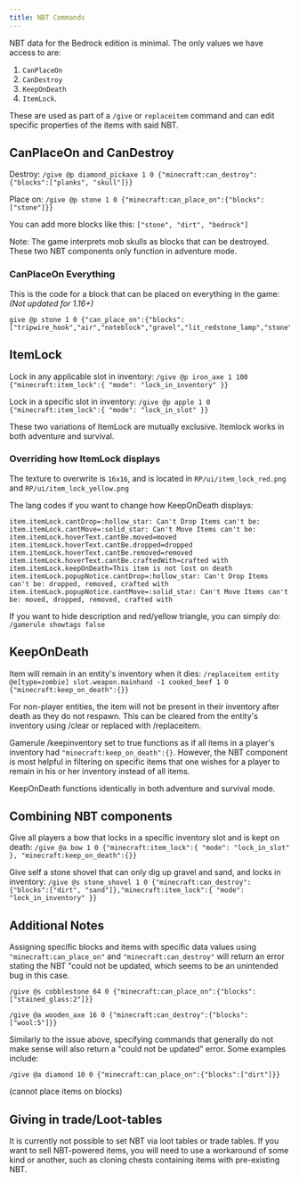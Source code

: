 ```yaml
---
title: NBT Commands
---
```


NBT data for the Bedrock edition is minimal. The only values we have access to are:

1. `CanPlaceOn`
2. `CanDestroy`
3. `KeepOnDeath`
4. `ItemLock`.

These are used as part of a `/give` or `replaceitem` command and can edit specific properties of the items with said NBT.

## CanPlaceOn and CanDestroy

Destroy: `/give @p diamond_pickaxe 1 0 {"minecraft:can_destroy":{"blocks":["planks", "skull"]}}`

Place on: `/give @p stone 1 0 {"minecraft:can_place_on":{"blocks":["stone"]}}`

You can add more blocks like this: `["stone", "dirt", "bedrock"]`

Note: The game interprets mob skulls as blocks that can be destroyed. These two NBT components only function in adventure mode.

### CanPlaceOn Everything

This is the code for a block that can be placed on everything in the game: _(Not updated for 1.16+)_

<CodeHeader></CodeHeader>

```
give @p stone 1 0 {"can_place_on":{"blocks":["tripwire_hook","air","noteblock","gravel","lit_redstone_lamp","stone","golden_rail","gold_block","bedrock","turtle_egg","element_72","oak_stairs","element_7","grass","detector_rail","planks","dark_oak_pressure_plate","dirt","coal_ore","diamond_block","cobblestone","element_12","lava","dark_oak_trapdoor","element_63","double_stone_slab2","slime","stonebrick","sapling","cauldron","flowing_water","spruce_pressure_plate","piston","stained_glass","water","flowing_lava","furnace","element_81","sand","gold_ore","wooden_door","tallgrass","iron_ore","underwater_torch","web","log","element_47","stripped_oak_log","leaves","ladder","yellow_flower","element_113","sponge","sweet_berry_bush","birch_fence_gate","standing_sign","monster_egg","glass","conduit","element_43","lapis_ore","spruce_button","bookshelf","bed","element_79","powered_comparator","wooden_pressure_plate","lapis_block","element_116","stripped_acacia_log","spruce_door","dispenser","wheat","diamond_ore","sandstone","obsidian","wool","brick_block","reeds","sticky_piston","deadbush","dried_kelp_block","pistonArmCollision","red_flower","green_glazed_terracotta","brown_mushroom","red_mushroom","spruce_fence_gate","iron_block","stone_slab","double_stone_slab","beehive","rail","tnt","mossy_cobblestone","quartz_stairs","torch","mob_spawner","lava_cauldron","element_82","chest","jungle_standing_sign","element_41","redstone_wire","crafting_table","element_39","dark_oak_door","farmland","lit_furnace","stone_stairs","wall_sign","lever","stone_pressure_plate","element_48","iron_door","redstone_ore","lectern","lit_redstone_ore","unlit_redstone_torch","red_nether_brick_stairs","redstone_torch","stone_button","snow_layer","brown_mushroom_block","ice","snow","cactus","element_88","command_block","clay","jukebox","fence","pumpkin","acacia_door","nether_brick_stairs","netherrack","log2","soul_sand","glowstone","portal","lit_pumpkin","beetroot","cake","unpowered_repeater","powered_repeater","invisibleBedrock","coral_fan_hang3","acacia_stairs","trapdoor","jungle_door","red_mushroom_block","iron_bars","coral","chain_command_block","glass_pane","element_114","melon_block","coral_fan_hang2","emerald_block","pumpkin_stem","chemical_heat","melon_stem","vine","element_84","standing_banner","fence_gate","element_106","brick_stairs","stone_brick_stairs","mycelium","waterlily","smooth_stone","nether_brick","sandstone_stairs","nether_brick_fence","element_107","nether_wart","element_94","enchanting_table","brewing_stand","purpur_block","end_portal","end_portal_frame","element_4","end_stone","fletching_table","element_13","dragon_egg","loom","granite_stairs","redstone_lamp","dropper","activator_rail","coral_block","cocoa","wood","emerald_ore","hard_stained_glass_pane","observer","ender_chest","info_update","unpowered_comparator","tripWire","spruce_stairs","birch_stairs","stonecutter_block","jungle_stairs","coral_fan_hang","element_90","beacon","cobblestone_wall","flower_pot","carrots","potatoes","wooden_button","grindstone","skull","anvil","stone_slab4","element_21","trapped_chest","light_weighted_pressure_plate","element_25","purple_glazed_terracotta","heavy_weighted_pressure_plate","daylight_detector","stripped_jungle_log","redstone_block","quartz_ore","hopper","element_97","quartz_block","wooden_slab","element_53","double_wooden_slab","leaves2","stained_hardened_clay","carved_pumpkin","stained_glass_pane","dark_oak_stairs","iron_trapdoor","prismarine","seaLantern","element_96","hay_block","element_37","carpet","hardened_clay","element_44","coal_block","packed_ice","element_118","chemistry_table","black_glazed_terracotta","purpur_stairs","double_plant","wall_banner","daylight_detector_inverted","red_sandstone","red_sandstone_stairs","spruce_trapdoor","element_27","stone_slab2","jungle_fence_gate","dark_oak_fence_gate","acacia_fence_gate","repeating_command_block","birch_door","grass_path","frame","normal_stone_stairs","element_1","chorus_flower","jungle_pressure_plate","undyed_shulker_box","element_10","end_bricks","smoker","frosted_ice","diorite_stairs","structure_block","end_rod","element_16","blue_glazed_terracotta","end_gateway","magma","bell","stone_slab3","element_26","movingBlock","nether_wart_block","red_nether_brick","bone_block","structure_void","shulker_box","white_glazed_terracotta","orange_glazed_terracotta","magenta_glazed_terracotta","light_blue_glazed_terracotta","colored_torch_bp","yellow_glazed_terracotta","element_59","lime_glazed_terracotta","pink_glazed_terracotta","barrier","gray_glazed_terracotta","silver_glazed_terracotta","cyan_glazed_terracotta","glowingobsidian","brown_glazed_terracotta","red_glazed_terracotta","concrete","acacia_trapdoor","concretePowder","scaffolding","element_54","chorus_plant","smooth_sandstone_stairs","camera","podzol","stonecutter","netherreactor","element_34","info_update2","element_3","reserved6","element_31","prismarine_stairs","bamboo","element_76","dark_prismarine_stairs","prismarine_bricks_stairs","stripped_spruce_log","stripped_birch_log","cartography_table","stripped_dark_oak_log","blue_ice","fire","hard_glass","acacia_standing_sign","hard_stained_glass","hard_glass_pane","colored_torch_rg","element_0","element_2","element_5","blast_furnace","element_6","element_8","element_9","mossy_cobblestone_stairs","element_11","andesite_stairs","element_14","element_15","element_17","element_18","element_19","element_20","acacia_button","element_22","element_23","element_24","element_28","element_29","element_30","element_32","element_33","element_35","element_36","element_38","element_40","element_42","element_45","smooth_red_sandstone_stairs","seagrass","element_46","element_49","element_50","element_51","sea_pickle","element_52","element_55","element_56","element_57","element_58","element_60","element_61","double_stone_slab3","element_62","element_64","double_stone_slab4","element_65","element_66","element_67","element_68","element_69","element_70","element_71","element_73","element_74","element_75","bamboo_sapling","element_77","element_78","element_80","element_83","element_85","element_86","jungle_button","element_87","element_89","birch_pressure_plate","element_91","element_92","element_93","birch_wall_sign","element_95","element_98","element_99","element_100","element_101","element_102","element_103","element_104","element_105","element_108","element_109","jungle_trapdoor","element_110","element_111","element_112","element_115","element_117","coral_fan","coral_fan_dead","kelp","birch_button","dark_oak_button","stickyPistonArmCollision","birch_trapdoor","acacia_pressure_plate","bubble_column","polished_granite_stairs","polished_diorite_stairs","polished_andesite_stairs","mossy_stone_brick_stairs","end_brick_stairs","smooth_quartz_stairs","spruce_standing_sign","spruce_wall_sign","birch_standing_sign","smithing_table","jungle_wall_sign","acacia_wall_sign","darkoak_standing_sign","darkoak_wall_sign","lit_smoker","barrel","lantern","campfire","jigsaw","composter","lit_blast_furnace","light_block","wither_rose","bee_nest","honey_block","honeycomb_block","lodestone","crimson_roots","warped_roots","crimson_fungus","warped_fungus","warped_wart_block","nether_wart","nether_wart_block","crimson_stem","warped_stem","stripped_crimson_stem","stripped_warped_stem","crimson_hyphae","warped_hyphae","stripped_crimson_hyphae","stripped_warped_hyphae","shroomlight","crimson_nylium","warped_nylium","vine","weeping_vines","twisting_vines","basalt","polished_basalt","soul_soil","soul_fire","nether_sprouts","target","soul_torch","soul_lantern","netherite_block","nether_gold_ore","ancient_debris","warped_standing_sign","crimson_standing_sign","warped_wall_sign","crimson_wall_sign","crimson_door","warped_door","crimson_planks","warped_planks","crimson_trapdoor","warped_trapdoor","crimson_fence","warped_fence","crimson_fence_gate","warped_fence_gate","crimson_double_slab","crimson_slab","warped_double_slab","warped_slab","crimson_stairs","warped_stairs","crimson_button","warped_button","crimson_pressure_plate","warped_pressure_plate","blackstone","polished_blackstone_bricks","polished_blackstone_brick_stairs","blackstone_stairs","blackstone_wall","polished_blackstone_brick_wall","chiseled_polished_blackstone","cracked_polished_blackstone_bricks","gilded_blackstone","respawn_anchor","crying_obsidian","blackstone_slab","blackstone_double_slab","polished_blackstone_brick_slab","polished_blackstone_brick_double_slab","chain","polished_blackstone","polished_blackstone_stairs","polished_blackstone_slab","polished_blackstone_double_slab","polished_blackstone_pressure_plate","polished_blackstone_button","polished_blackstone_wall","chiseled_nether_bricks","cracked_nether_bricks","quartz_bricks","soul_campfire"]}}
```

## ItemLock

Lock in any applicable slot in inventory: `/give @p iron_axe 1 100 {"minecraft:item_lock":{ "mode": "lock_in_inventory" }}`

Lock in a specific slot in inventory: `/give @p apple 1 0 {"minecraft:item_lock":{ "mode": "lock_in_slot" }}`

These two variations of ItemLock are mutually exclusive. Itemlock works in both adventure and survival.

### Overriding how ItemLock displays

The texture to overwrite is `16x16`, and is located in `RP/ui/item_lock_red.png` and `RP/ui/item_lock_yellow.png`

The lang codes if you want to change how KeepOnDeath displays:

```
item.itemLock.cantDrop=:hollow_star: Can't Drop Items can't be:
item.itemLock.cantMove=:solid_star: Can't Move Items can't be:
item.itemLock.hoverText.cantBe.moved=moved
item.itemLock.hoverText.cantBe.dropped=dropped
item.itemLock.hoverText.cantBe.removed=removed
item.itemLock.hoverText.cantBe.craftedWith=crafted with
item.itemLock.keepOnDeath=This item is not lost on death
item.itemLock.popupNotice.cantDrop=:hollow_star: Can't Drop Items can't be: dropped, removed, crafted with
item.itemLock.popupNotice.cantMove=:solid_star: Can't Move Items can't be: moved, dropped, removed, crafted with
```
If you want to hide description and red/yellow triangle, you can simply do:
`/gamerule showtags false` 

## KeepOnDeath

Item will remain in an entity's inventory when it dies: `/replaceitem entity @e[type=zombie] slot.weapon.mainhand -1 cooked_beef 1 0 {"minecraft:keep_on_death":{}}`

For non-player entities, the item will not be present in their inventory after death as they do not respawn. This can be cleared from the entity's inventory using /clear or replaced with /replaceitem.

Gamerule /keepinventory set to true functions as if all items in a player's inventory had `"minecraft:keep_on_death":{}`. However, the NBT component is most helpful in filtering on specific items that one wishes for a player to remain in his or her inventory instead of all items.

KeepOnDeath functions identically in both adventure and survival mode.

## Combining NBT components

Give all players a bow that locks in a specific inventory slot and is kept on death: `/give @a bow 1 0 {"minecraft:item_lock":{ "mode": "lock_in_slot" }, "minecraft:keep_on_death":{}}`

Give self a stone shovel that can only dig up gravel and sand, and locks in inventory: `/give @s stone_shovel 1 0 {"minecraft:can_destroy":{"blocks":["dirt", "sand"]},"minecraft:item_lock":{ "mode": "lock_in_inventory" }}`

## Additional Notes

Assigning specific blocks and items with specific data values using `"minecraft:can_place_on"` and `"minecraft:can_destroy"` will return an error stating the NBT "could not be updated, which seems to be an unintended bug in this case.

`/give @s cobblestone 64 0 {"minecraft:can_place_on":{"blocks":["stained_glass:2"]}}`

`/give @a wooden_axe 16 0 {"minecraft:can_destroy":{"blocks":["wool:5"]}}`

Similarly to the issue above, specifying commands that generally do not make sense will also return a "could not be updated" error. Some examples include:

`/give @a diamond 10 0 {"minecraft:can_place_on":{"blocks":["dirt"]}}`

(cannot place items on blocks)

## Giving in trade/Loot-tables

It is currently not possible to set NBT via loot tables or trade tables. If you want to sell NBT-powered items, you will need to use a workaround of some kind or another, such as cloning chests containing items with pre-existing NBT.
